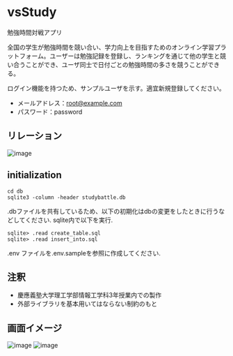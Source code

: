 
# vsStudy
勉強時間対戦アプリ


全国の学生が勉強時間を競い合い、学力向上を目指すためのオンライン学習プラットフォーム。ユーザーは勉強記録を登録し、ランキングを通じて他の学生と競い合うことができ、ユーザ同士で日付ごとの勉強時間の多さを競うことができる。



ログイン機能を持つため、サンプルユーザを示す。適宜新規登録してください。
- メールアドレス：root@example.com
- パスワード：password


## リレーション


![image](https://github.com/user-attachments/assets/7b837bbf-18a7-46ee-94eb-9291a7180563)



## initialization


```
cd db
sqlite3 -column -header studybattle.db
```


.dbファイルを共有しているため、以下の初期化はdbの変更をしたときに行うなどしてください.
sqlite内で以下を実行.


```
sqlite> .read create_table.sql
sqlite> .read insert_into.sql
```


.env ファイルを.env.sampleを参照に作成してください.


## 注釈

- 慶應義塾大学理工学部情報工学科3年授業内での製作
- 外部ライブラリを基本用いてはならない制約のもと

## 画面イメージ


![image](https://github.com/user-attachments/assets/33269b30-1815-4ae4-9497-c5704b09b4cb)
![image](https://github.com/user-attachments/assets/1d4bf694-8d1b-47a2-aa40-e8ff96428a82)

